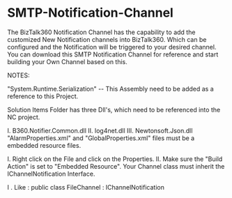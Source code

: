 # SMTP-Notification-Channel
The BizTalk360 Notification Channel has the capability to add the customized New Notification channels into BizTalk360. Which can be configured and the Notification will be triggered to your desired channel. You can download this SMTP Notification Channel for reference and start building your Own Channel based on this.

NOTES:

"System.Runtime.Serialization" -- This Assembly need to be added as a reference to this Project.

Solution Items Folder has three Dll's, which need to be referenced into the NC project.

I. B360.Notifier.Common.dll
II. log4net.dll
III. Newtonsoft.Json.dll
"AlarmProperties.xml" and "GlobalProperties.xml" files must be a embedded resource files.

 I. Right click on the File and click on the Properties.
II. Make sure the "Build Action" is set to "Embedded Resource".
Your Channel class must inherit the IChannelNotification Interface.

 I . Like : public class FileChannel : IChannelNotification

